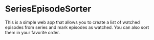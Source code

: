 # SeriesEpisodeSorter
This is a simple web app that allows you to create a list of watched episodes from series and mark episodes as watched. You can also sort them in your favorite order.
